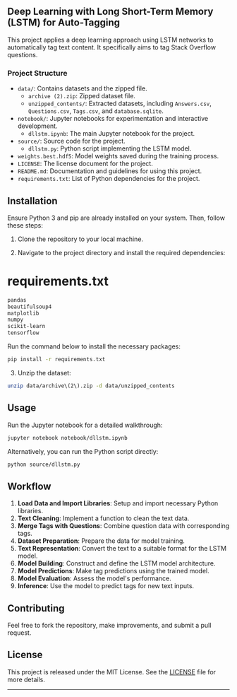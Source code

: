 
## Deep Learning with Long Short-Term Memory (LSTM) for Auto-Tagging

This project applies a deep learning approach using LSTM networks to automatically tag text content. It specifically aims to tag Stack Overflow questions.

### Project Structure

- `data/`: Contains datasets and the zipped file.
  - `archive (2).zip`: Zipped dataset file.
  - `unzipped_contents/`: Extracted datasets, including `Answers.csv`, `Questions.csv`, `Tags.csv`, and `database.sqlite`.
- `notebook/`: Jupyter notebooks for experimentation and interactive development.
  - `dllstm.ipynb`: The main Jupyter notebook for the project.
- `source/`: Source code for the project.
  - `dllstm.py`: Python script implementing the LSTM model.
- `weights.best.hdf5`: Model weights saved during the training process.
- `LICENSE`: The license document for the project.
- `README.md`: Documentation and guidelines for using this project.
- `requirements.txt`: List of Python dependencies for the project.

## Installation

Ensure Python 3 and pip are already installed on your system. Then, follow these steps:

1. Clone the repository to your local machine.

2. Navigate to the project directory and install the required dependencies:



# requirements.txt

```txt
pandas
beautifulsoup4
matplotlib
numpy
scikit-learn
tensorflow
```

Run the command below to install the necessary packages:

```bash
pip install -r requirements.txt
```


3. Unzip the dataset:


```bash
unzip data/archive\(2\).zip -d data/unzipped_contents
```

## Usage

Run the Jupyter notebook for a detailed walkthrough:

```bash
jupyter notebook notebook/dllstm.ipynb
```

Alternatively, you can run the Python script directly:

```bash
python source/dllstm.py
```

## Workflow

1. **Load Data and Import Libraries**: Setup and import necessary Python libraries.
2. **Text Cleaning**: Implement a function to clean the text data.
3. **Merge Tags with Questions**: Combine question data with corresponding tags.
4. **Dataset Preparation**: Prepare the data for model training.
5. **Text Representation**: Convert the text to a suitable format for the LSTM model.
6. **Model Building**: Construct and define the LSTM model architecture.
7. **Model Predictions**: Make tag predictions using the trained model.
8. **Model Evaluation**: Assess the model's performance.
9. **Inference**: Use the model to predict tags for new text inputs.

## Contributing

Feel free to fork the repository, make improvements, and submit a pull request.

## License

This project is released under the MIT License. See the [LICENSE](LICENSE) file for more details.

---

